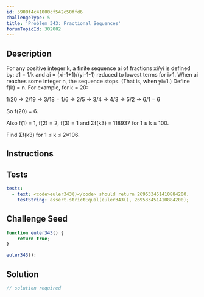 ```yaml
---
id: 5900f4c41000cf542c50ffd6
challengeType: 5
title: 'Problem 343: Fractional Sequences'
forumTopicId: 302002
---
```


## Description
<section id='description'>
For any positive integer k, a finite sequence ai of fractions xi/yi is defined by:
a1 = 1/k and
ai = (xi-1+1)/(yi-1-1) reduced to lowest terms for i>1.
When ai reaches some integer n, the sequence stops. (That is, when yi=1.)
Define f(k) = n.
For example, for k = 20:



1/20 → 2/19 → 3/18 = 1/6 → 2/5 → 3/4 → 4/3 → 5/2 → 6/1 = 6



So f(20) = 6.



Also f(1) = 1, f(2) = 2, f(3) = 1 and Σf(k3) = 118937 for 1 ≤ k ≤ 100.



Find Σf(k3) for 1 ≤ k ≤ 2×106.
</section>

## Instructions
<section id='instructions'>

</section>

## Tests
<section id='tests'>

```yml
tests:
  - text: <code>euler343()</code> should return 269533451410884200.
    testString: assert.strictEqual(euler343(), 269533451410884200);

```

</section>

## Challenge Seed
<section id='challengeSeed'>

<div id='js-seed'>

```js
function euler343() {
    return true;
}

euler343();
```

</div>



</section>

## Solution
<section id='solution'>

```js
// solution required
```

</section>
